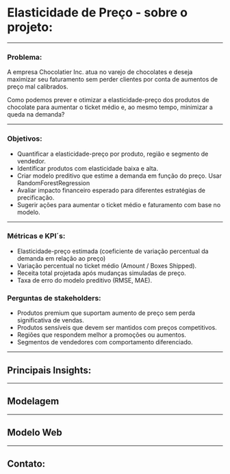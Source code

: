 # Elasticidade de Preço - sobre o projeto:

---
### Problema:
A empresa Chocolatier Inc. atua no varejo de chocolates e deseja maximizar seu 
faturamento sem perder clientes por conta de aumentos de preço mal calibrados. 

Como podemos prever e otimizar a elasticidade-preço dos produtos de 
chocolate para aumentar o ticket médio e, ao mesmo tempo, minimizar a
queda na demanda?

---
### Objetivos:

- Quantificar a elasticidade-preço por produto, região e segmento de vendedor.
- Identificar produtos com elasticidade baixa e alta.
- Criar modelo preditivo que estime a demanda em função do preço. Usar RandomForestRegression
- Avaliar impacto financeiro esperado para diferentes estratégias de precificação.
- Sugerir ações para aumentar o ticket médio e faturamento com base no modelo.

---
### Métricas e KPI´s:

- Elasticidade-preço estimada (coeficiente de variação percentual da demanda em relação ao preço)
- Variação percentual no ticket médio (Amount / Boxes Shipped).
- Receita total projetada após mudanças simuladas de preço.
- Taxa de erro do modelo preditivo (RMSE, MAE).

### Perguntas de stakeholders:
- Produtos premium que suportam aumento de preço sem perda significativa de vendas.
- Produtos sensíveis que devem ser mantidos com preços competitivos.
- Regiões que respondem melhor a promoções ou aumentos.
- Segmentos de vendedores com comportamento diferenciado.

---
## Principais Insights:


---
## Modelagem

---

## Modelo Web

--- 

## Contato: